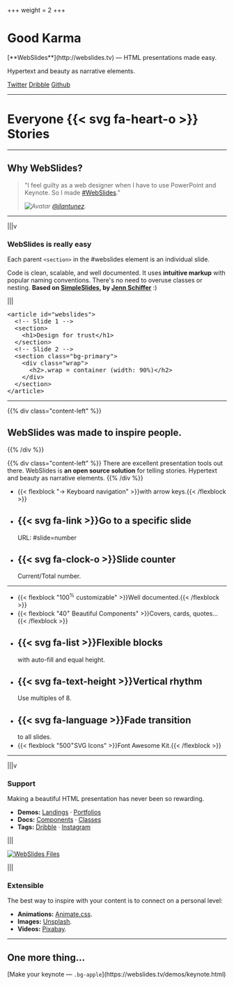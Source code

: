+++
weight = 2
+++
<!--: .wrap .aligncenter -->

# <!--: .text-landing --> Good Karma

<!--: .text-intro -->[**WebSlides**](http://webslides.tv) &mdash; HTML presentations made easy. <br>
Hypertext and beauty as narrative elements.

[Twitter](https://twitter.com/webslides)
[Dribble](https://dribbble.com/tags/webslides)
[Github](https://github.com/webslides/webslides)

---
<!--: .wrap .fadeInUp bg=bg-black bg=aligncenter bgimage=frame|https://source.unsplash.com/OkAAx4mI2Hc/ -->

# Everyone {{< svg fa-heart-o >}} Stories

---
<!--: .wrap ..content-center -->

## **Why WebSlides?**

<blockquote>
  <p>"I feel guilty as a web designer when I have to use PowerPoint and Keynote. So I made <a href="https://twitter.com/search?q=%23webslides&amp;src=typd">#WebSlides</a>."</p>
  <p><cite> <img class="avatar-40" src="https://raw.githubusercontent.com/webslides/WebSlides/master/static/images/avatar.jpg" alt="Avatar"> <a href="http://twitter.com/jlantunez/">@jlantunez</a>.</cite></p>
</blockquote>

---
<!--: .wrap -->

|||v

### **WebSlides is really easy**
<!--: .text-intro -->Each parent <code>&lt;section&gt;</code> in the #webslides element is an individual slide.

Code is clean, scalable, and well documented. It uses **intuitive markup** with popular naming conventions. There's no need to overuse classes or nesting. **Based on [SimpleSlides](https://github.com/jennschiffer/SimpleSlides), by [Jenn Schiffer](http://jennmoney.biz)** :)

|||

<pre>&lt;article id="webslides"&gt;
  <span class="code-comment">&lt;!-- Slide 1 --&gt;</span>
  &lt;section&gt;
    &lt;h1&gt;Design for trust&lt;/h1&gt;
  &lt;/section&gt;
  <span class="code-comment">&lt;!-- Slide 2 --&gt;</span>
  &lt;section class="bg-primary"&gt;
    &lt;div class="wrap"&gt;
      &lt;h2&gt;.wrap = container (width: 90%)&lt;/h2&gt;
    &lt;/div&gt;
  &lt;/section&gt;
&lt;/article&gt;
</pre>

---
<!--: .wrap -->

{{% div class="content-left" %}}
## WebSlides was made to inspire people.
{{% /div %}}

{{% div class="content-left" %}}
There are excellent presentation tools out there. WebSlides is **an open source solution** for telling stories. Hypertext and beauty as narrative elements.
{{% /div %}}

<!--: .flexblock features -->
- {{< flexblock "<span>&rarr;</span> Keyboard navigation" >}}with arrow keys.{{< /flexblock >}}
- <div><h2>{{< svg fa-link >}}Go to a specific slide</h2>URL: #slide=number</div>
- <div><h2>{{< svg fa-clock-o >}}Slide counter</h2>Current/Total number.</div>

---
<!--: .wrap -->

<!--: .flexblock features  -->
- {{< flexblock "<span>100<sup>%</sup></span> customizable" >}}Well documented.{{< /flexblock >}}
- {{< flexblock "<span>40<sup>+</sup></span> Beautiful Components" >}}Covers, cards, quotes...{{< /flexblock >}}
- <div><h2>{{< svg fa-list >}}Flexible blocks</h2>with auto-fill and equal height.</div>
- <div><h2>{{< svg fa-text-height >}}Vertical rhythm</h2>Use multiples of 8.</div>
- <div><h2>{{< svg fa-language >}}Fade transition</h2>to all slides.</div>
- {{< flexblock "<span>500<sup>+</sup></span>SVG Icons" >}}Font Awesome Kit.{{< /flexblock >}}

---
<!--： .wrap -->

|||v

### Support

Making a beautiful HTML presentation has never been so rewarding.

<!--: .description -->
- **Demos:** [Landings](https://webslides.tv/demos/landings) &middot; [Portfolios](https://webslides.tv/demos/portfolios.html)
- **Docs:** [Components](https://webslides.tv/demos/components.html) &middot; [Classes](https://webslides.tv/demos/classes.html)
- **Tags:** [Dribble](https://dribbble.com/tags/webslides) &middot; [Instagram](https://instagram.com/webslides)

|||

[<img class="aligncenter" src="https://raw.githubusercontent.com/webslides/WebSlides/master/static/images/setup.png" alt="WebSlides Files">](https://github.com/webslides/webslides")

|||

### Extensible

The best way to inspire with your content is to connect on a personal level:

<!--: .description  -->
- **Animations:** [Animate.css](https://github.com/daneden/animate.css/).
- **Images:** [Unsplash](http://unsplash.com).
- **Videos:** [Pixabay](https://pixabay.com/en/videos).

---
<!--: bg=bg-apple bg=aligncenter .wrap bgimage=https://webslides.tv/static/images/tim-cook.png bgpos=right-bottom -->

## One more thing...

<!--: .fadeInUp -->[Make your keynote &mdash; <code>.bg-apple</code>](https://webslides.tv/demos/keynote.html)

